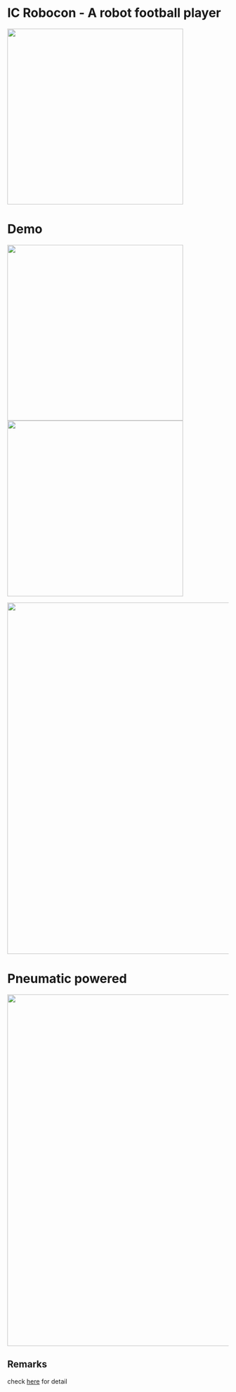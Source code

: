# IC Robocon - A robot football player

<img src="https://github.com/maggielovedd/ic-robocon/blob/main/doc/IMG_20200807_142925.jpg" width="400" alt="">

# Demo

<img src="Doc/3.gif" width="400" alt=""><img src="Doc/2.gif" width="400" alt="">

<img src="Doc/4.gif" width="800" alt="">

# Pneumatic powered

<img src="Doc/1.gif" width="800" alt="">  

## Remarks
check [here](Doc/IC382%20Final%20Presentations.pdf) for detail
